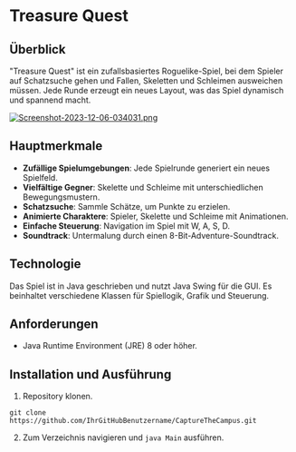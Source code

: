 # Treasure Quest

## Überblick

"Treasure Quest" ist ein zufallsbasiertes Roguelike-Spiel, bei dem Spieler auf Schatzsuche gehen und Fallen, Skeletten und Schleimen ausweichen müssen. Jede Runde erzeugt ein neues Layout, was das Spiel dynamisch und spannend macht.

[![Screenshot-2023-12-06-034031.png](https://i.postimg.cc/9fckPfHN/Screenshot-2023-12-06-034031.png)](https://postimg.cc/bZFLppJQ)

## Hauptmerkmale

- **Zufällige Spielumgebungen**: Jede Spielrunde generiert ein neues Spielfeld.
- **Vielfältige Gegner**: Skelette und Schleime mit unterschiedlichen Bewegungsmustern.
- **Schatzsuche**: Sammle Schätze, um Punkte zu erzielen.
- **Animierte Charaktere**: Spieler, Skelette und Schleime mit Animationen.
- **Einfache Steuerung**: Navigation im Spiel mit W, A, S, D.
- **Soundtrack**: Untermalung durch einen 8-Bit-Adventure-Soundtrack.

## Technologie

Das Spiel ist in Java geschrieben und nutzt Java Swing für die GUI. Es beinhaltet verschiedene Klassen für Spiellogik, Grafik und Steuerung.

## Anforderungen

- Java Runtime Environment (JRE) 8 oder höher.

## Installation und Ausführung

1. Repository klonen.
   
```
git clone https://github.com/IhrGitHubBenutzername/CaptureTheCampus.git
```

2. Zum Verzeichnis navigieren und `java Main` ausführen.
